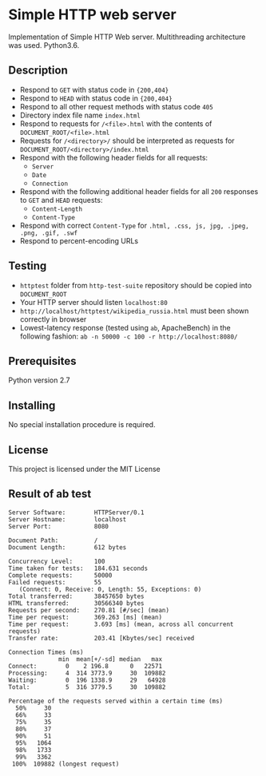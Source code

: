 Simple HTTP web server
=====================

Implementation of Simple HTTP Web server. Multithreading architecture was used. Python3.6.

## Description ##

* Respond to `GET` with status code in `{200,404}`
* Respond to `HEAD` with status code in `{200,404}`
* Respond to all other request methods with status code `405`
* Directory index file name `index.html`
* Respond to requests for `/<file>.html` with the contents of `DOCUMENT_ROOT/<file>.html`
* Requests for `/<directory>/` should be interpreted as requests for `DOCUMENT_ROOT/<directory>/index.html`
* Respond with the following header fields for all requests:
  * `Server`
  * `Date`
  * `Connection`
* Respond with the following additional header fields for all `200` responses to `GET` and `HEAD` requests:
  * `Content-Length`
  * `Content-Type`
* Respond with correct `Content-Type` for `.html, .css, js, jpg, .jpeg, .png, .gif, .swf`
* Respond to percent-encoding URLs

## Testing ##

* `httptest` folder from `http-test-suite` repository should be copied into `DOCUMENT_ROOT`
* Your HTTP server should listen `localhost:80`
* `http://localhost/httptest/wikipedia_russia.html` must been shown correctly in browser
* Lowest-latency response (tested using `ab`, ApacheBench) in the following fashion: `ab -n 50000 -c 100 -r http://localhost:8080/`

## Prerequisites

Python version 2.7

## Installing

No special installation procedure is required. 

## License

This project is licensed under the MIT License

## Result of ab test ##
```
Server Software:        HTTPServer/0.1
Server Hostname:        localhost
Server Port:            8080

Document Path:          /
Document Length:        612 bytes

Concurrency Level:      100
Time taken for tests:   184.631 seconds
Complete requests:      50000
Failed requests:        55
   (Connect: 0, Receive: 0, Length: 55, Exceptions: 0)
Total transferred:      38457650 bytes
HTML transferred:       30566340 bytes
Requests per second:    270.81 [#/sec] (mean)
Time per request:       369.263 [ms] (mean)
Time per request:       3.693 [ms] (mean, across all concurrent requests)
Transfer rate:          203.41 [Kbytes/sec] received

Connection Times (ms)
              min  mean[+/-sd] median   max
Connect:        0    2 196.8      0   22571
Processing:     4  314 3773.9     30  109882
Waiting:        0  196 1338.9     29   64928
Total:          5  316 3779.5     30  109882

Percentage of the requests served within a certain time (ms)
  50%     30
  66%     33
  75%     35
  80%     37
  90%     51
  95%   1064
  98%   1733
  99%   3362
 100%  109882 (longest request)
```
